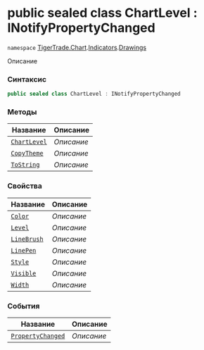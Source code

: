 
# public sealed class ChartLevel : INotifyPropertyChanged
`namespace` [TigerTrade.Chart](../../../TigerTrade.Chart.md).[Indicators](../../../TigerTrade.Chart/Indicators.md).[Drawings](../../../TigerTrade.Chart/Indicators/Drawings.md)



Описание

### Синтаксис
```csharp
public sealed class ChartLevel : INotifyPropertyChanged
```


### Методы
| Название | Описание |
| --- | --- |
| [`ChartLevel`](./ChartLevel.cs/Методы/ChartLevel.md) | *Описание* |
| [`CopyTheme`](./ChartLevel.cs/Методы/CopyTheme.md) | *Описание* |
| [`ToString`](./ChartLevel.cs/Методы/ToString.md) | *Описание* |

### Свойства
| Название | Описание |
| --- | --- |
| [`Color`](./ChartLevel.cs/Свойства/Color.md) | *Описание* |
| [`Level`](./ChartLevel.cs/Свойства/Level.md) | *Описание* |
| [`LineBrush`](./ChartLevel.cs/Свойства/LineBrush.md) | *Описание* |
| [`LinePen`](./ChartLevel.cs/Свойства/LinePen.md) | *Описание* |
| [`Style`](./ChartLevel.cs/Свойства/Style.md) | *Описание* |
| [`Visible`](./ChartLevel.cs/Свойства/Visible.md) | *Описание* |
| [`Width`](./ChartLevel.cs/Свойства/Width.md) | *Описание* |

### События
| Название | Описание |
| --- | --- |
| [`PropertyChanged`](./ChartLevel.cs/События/PropertyChanged.md) | *Описание* |



